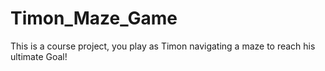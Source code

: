 # Timon_Maze_Game
This is a course project, you play as Timon navigating a maze to reach his ultimate Goal! 
